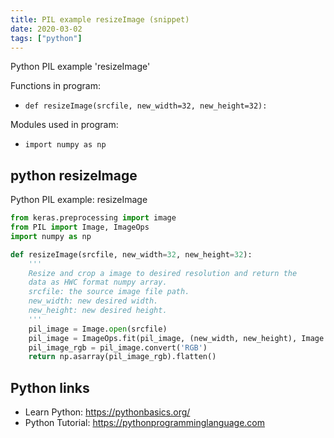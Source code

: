 ```yaml
---
title: PIL example resizeImage (snippet)
date: 2020-03-02
tags: ["python"]
---
```

Python PIL example 'resizeImage'

Functions in program: 
* `def resizeImage(srcfile, new_width=32, new_height=32):`

Modules used in program: 
* `import numpy as np`

## python resizeImage

Python PIL example: resizeImage

```python
from keras.preprocessing import image
from PIL import Image, ImageOps
import numpy as np

def resizeImage(srcfile, new_width=32, new_height=32):
    '''
    Resize and crop a image to desired resolution and return the 
    data as HWC format numpy array.
    srcfile: the source image file path.
    new_width: new desired width.
    new_height: new desired height.
    '''
    pil_image = Image.open(srcfile)
    pil_image = ImageOps.fit(pil_image, (new_width, new_height), Image.ANTIALIAS)
    pil_image_rgb = pil_image.convert('RGB')
    return np.asarray(pil_image_rgb).flatten()

```

## Python links

- Learn Python: https://pythonbasics.org/
- Python Tutorial: https://pythonprogramminglanguage.com
